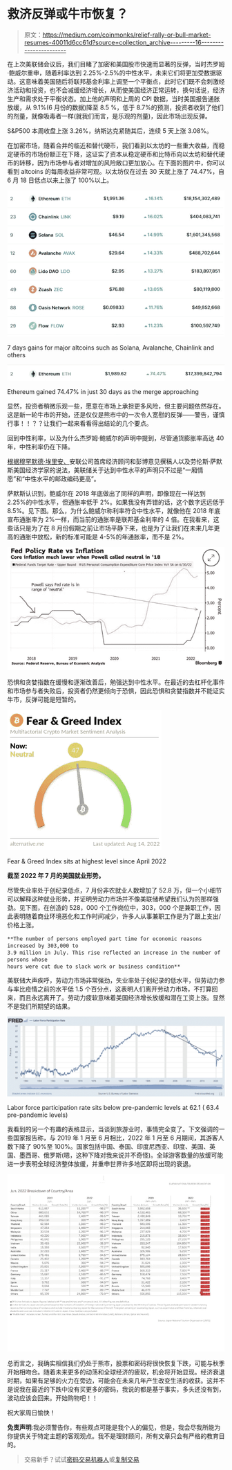 # 救济反弹或牛市恢复？

> 原文：<https://medium.com/coinmonks/relief-rally-or-bull-market-resumes-40011d6cc61d?source=collection_archive---------16----------------------->

在上次美联储会议后，我们目睹了加密和美国股市快速而显著的反弹，当时杰罗姆·鲍威尔重申，随着利率达到 2.25%-2.5%的中性水平，未来它们将更加受数据驱动。这意味着美国随后将联邦基金利率上调至一个平衡点，此时它们既不会刺激经济活动和投资，也不会减缓经济增长，从而使美国经济正常运转，换句话说，经济生产和需求处于平衡状态。加上他的声明和上周的 CPI 数据，当时美国报告通胀放缓，从 9.1%(6 月份的数据)降至 8.5 %，低于 8.7%的预测，投资者收到了他们的剂量，就像吸毒者一样(就我们而言，是乐观的剂量)，因此市场出现反弹。

S&P500 本周收盘上涨 3.26%，纳斯达克紧随其后，连续 5 天上涨 3.08%。

在加密市场，随着合并的临近和替代硬币，我们看到以太坊的一些重大收益，而稳定硬币的市场份额正在下降，这证实了资本从稳定硬币和比特币向以太坊和替代硬币的转移，因为市场参与者对增加的风险敞口更加放心。在下面的图片中，你可以看到 altcoins 的每周收益非常可观。以太坊仅在过去 30 天就上涨了 74.47%，自 6 月 18 日低点以来上涨了 100%以上。

![](img/d0b86c18e357b8e705c6f076a3aa42c9.png)

7 days gains for major altcoins such as Solana, Avalanche, Chainlink and others

![](img/fab1e1712c29c036f09ba52d111c5132.png)

Ethereum gained 74.47% in just 30 days as the merge approaching

显然，投资者稍微乐观一些，愿意在市场上承担更多风险，但主要问题依然存在。这是新一轮牛市的开始，还是仅仅是熊市中的一次令人宽慰的反弹——警告，谨慎行事！！？？让我们一起来看看得出结论的几个要点。

回到中性利率，以及为什么杰罗姆·鲍威尔的声明中提到，尽管通货膨胀率高达 40 年，中性利率仍在下降。

[根据穆罕默德·埃里安、](https://www.bloomberg.com/news/articles/2022-07-29/summers-says-powell-s-call-on-neutral-fed-rate-indefensible)安联公司首席经济顾问和彭博意见撰稿人以及劳伦斯·萨默斯美国经济学家的说法，美联储关于达到中性水平的声明只不过是“一厢情愿”和“中性水平的邮政编码更高”。

萨默斯认识到，鲍威尔在 2018 年底做出了同样的声明，即像现在一样达到 2.25%的中性水平，但通胀率低于 2%。如果我没有弄错的话，这个数字远远低于 8.5%。见下图。那么，为什么鲍威尔称利率符合中性水平，就像他在 2018 年底宣布通胀率为 2%一样，而当前的通胀率是联邦基金利率的 4 倍。在我看来，这些话只是为了在 8 月份假期之前让市场平静下来，也是为了让我们在未来几年更高的通胀中放松，新的标准可能是 4-5%的年通胀率，而不是 2%。

![](img/593d5473fca0b3cb6723cb07c26d6d87.png)

恐惧和贪婪指数在缓慢和逐渐改善后，勉强达到中性水平。在最近的去杠杆化事件和市场参与者失败后，投资者仍然更倾向于恐惧，因此恐惧和贪婪指数并不能证实牛市，反弹可能是短暂的。

![](img/3cbd5a0aad8092cad5f22bbb80f87edb.png)

Fear & Greed Index sits at highest level since April 2022

**截至 2022 年 7 月的美国就业形势。**

尽管失业率处于创纪录低点，7 月份非农就业人数增加了 52.8 万，但一个小细节可以解释这种就业形势，并证明劳动力市场并不像美联储希望我们认为的那样强劲。见下图，在创造的 528，000 个工作岗位中，303，000 个是兼职工作，因此表明随着商业环境恶化和工作时间减少，许多人从事兼职工作是为了跟上支出/价格上涨。

```
**The number of persons employed part time for economic reasons increased by 303,000 to
3.9 million in July. This rise reflected an increase in the number of persons whose
hours were cut due to slack work or business condition**
```

美联储大声疾呼，劳动力市场非常强劲，失业率处于创纪录的低水平，但劳动力参与率比疫情之前的水平低 1.5 个百分点，这表明人们离开劳动力市场，不打算回来，而且永远离开了。劳动力疲软意味着美国经济增长放缓和潜在工资上涨。显然不是我们所期望的结果。

![](img/12638516c4fd69d34ce010e9e015d411.png)

Labor force participation rate sits below pre-pandemic levels at 62.1 ( 63.4 pre-pandemic levels)

我看到的另一个有趣的表格显示，当谈到旅游业时，事情完全变了。下文强调的一些国家报告称，与 2019 年 1 月至 6 月相比，2022 年 1 月至 6 月期间，其游客人数下降了 90%至 100%。国家包括中国、泰国、印度尼西亚、印度、美国、英国、墨西哥、俄罗斯(嗯，这种下降对我来说并不奇怪)。全球游客数量的放缓可能进一步表明全球经济整体放缓，并重申世界许多地区即将出现的衰退。

![](img/59349a339f76f4e8694daaacbb8c1531.png)

总而言之，我确实相信我们仍处于熊市，股票和密码将很快恢复下跌，可能与秋季开始相吻合。随着未来更多的动荡和全球经济的疲软，机会将开始显现。经济衰退时期，如果有足够的火力在旁边，可能会在未来几年产生改变生活的收获。这并不是说我在最近的下跌中没有买更多的密码，我说的都是基于事实，多头还没有到，波动应该会回来。开始购物吧！！

祝大家周日愉快！

**免责声明**:我必须警告你，有些观点可能是我个人的偏见，但是，我会尽我所能为你提供关于特定主题的客观观点。我不是理财顾问，所有文章只会有严格的教育目的。

> 交易新手？试试[密码交易机器人](/coinmonks/crypto-trading-bot-c2ffce8acb2a)或[复制交易](/coinmonks/top-10-crypto-copy-trading-platforms-for-beginners-d0c37c7d698c)